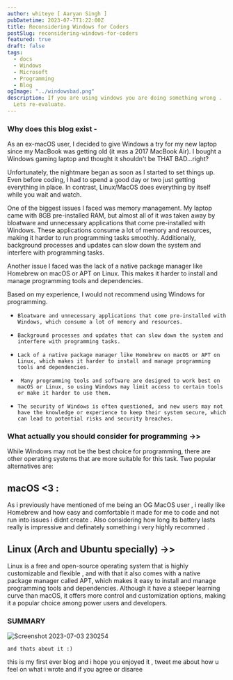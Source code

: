 ```yaml
---
author: whiteye [ Aaryan Singh ]
pubDatetime: 2023-07-7T1:22:00Z
title: Reconsidering Windows for Coders
postSlug: reconsidering-windows-for-coders
featured: true
draft: false
tags:
  - docs
  - Windows
  - Microsoft
  - Programming
  - Blog
ogImage: "../windowsbad.png"
description: If you are using windows you are doing something wrong .
  Lets re-evaluate.
---
```


### Why does this blog exist -

As an ex-macOS user, I decided to give Windows a try for my new laptop since my MacBook was getting old (it was a 2017 MacBook Air). I bought a Windows gaming laptop and thought it shouldn't be THAT BAD...right?

Unfortunately, the nightmare began as soon as I started to set things up. Even before coding, I had to spend a good day or two just getting everything in place. In contrast, Linux/MacOS does everything by itself while you wait and watch.

One of the biggest issues I faced was memory management. My laptop came with 8GB pre-installed RAM, but almost all of it was taken away by bloatware and unnecessary applications that come pre-installed with Windows. These applications consume a lot of memory and resources, making it harder to run programming tasks smoothly. Additionally, background processes and updates can slow down the system and interfere with programming tasks.

Another issue I faced was the lack of a native package manager like Homebrew on macOS or APT on Linux. This makes it harder to install and manage programming tools and dependencies.

Based on my experience, I would not recommend using Windows for programming.

- `Bloatware and unnecessary applications that come pre-installed with Windows, which consume a lot of memory and resources.`

- `Background processes and updates that can slow down the system and interfere with programming tasks.`

- `Lack of a native package manager like Homebrew on macOS or APT on Linux, which makes it harder to install and manage programming tools and dependencies.`

- ` Many programming tools and software are designed to work best on macOS or Linux, so using Windows may limit access to certain tools or make it harder to use them.`

- `The security of Windows is often questioned, and new users may not have the knowledge or experience to keep their system secure, which can lead to potential risks and security breaches.`

### What actually you should consider for programming ->>

While Windows may not be the best choice for programming, there are other operating systems that are more suitable for this task. Two popular alternatives are:

## macOS <3 :

As i previously have mentioned of me being an OG MacOS user , i really like Homebrew and how easy and comfortable it made for me to code and not run into issues i didnt create . Also considering how long its battery lasts really is impressive and definately something i very highly recommed .

## Linux (Arch and Ubuntu specially) ->>

Linux is a free and open-source operating system that is highly customizable and flexible , and with that it also comes with a native package manager called APT, which makes it easy to install and manage programming tools and dependencies. Although it have a steeper learning curve than macOS, it offers more control and customization options, making it a popular choice among power users and developers.

### SUMMARY

![Screenshot 2023-07-03 230254](https://github.com/asdfghjA1/whiteye.in/assets/62688683/e56d69c9-782e-4574-9fa5-fb1e12ec4535)

`and thats about it :)`

this is my first ever blog and i hope you enjoyed it , tweet me about how u feel on what i wrote and if you agree or disaree
